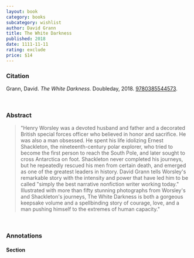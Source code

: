 ```yaml
---
layout: book
category: books
subcategory: wishlist
author: David Grann
title: The White Darkness
published: 2018
date: 1111-11-11
rating: exclude
price: $14
---
```


### Citation

Grann, David. *The White Darkness.* Doubleday, 2018. [9780385544573](https://www.davidgrann.com/books/#the-white-darkness).

<br>

### Abstract

> "Henry Worsley was a devoted husband and father and a decorated British special forces officer who believed in honor and sacrifice. He was also a man obsessed. He spent his life idolizing Ernest Shackleton, the nineteenth-century polar explorer, who tried to become the first person to reach the South Pole, and later sought to cross Antarctica on foot. Shackleton never completed his journeys, but he repeatedly rescued his men from certain death, and emerged as one of the greatest leaders in history. David Grann tells Worsley's remarkable story with the intensity and power that have led him to be called "simply the best narrative nonfiction writer working today." Illustrated with more than fifty stunning photographs from Worsley's and Shackleton's journeys, The White Darkness is both a gorgeous keepsake volume and a spellbinding story of courage, love, and a man pushing himself to the extremes of human capacity."

<br>

### Annotations

#### Section

<br>
